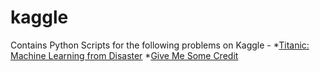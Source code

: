 # kaggle
Contains Python Scripts for the following problems on Kaggle -
*[Titanic: Machine Learning from Disaster](https://www.kaggle.com/c/titanic)
*[Give Me Some Credit](https://www.kaggle.com/c/GiveMeSomeCredit)
